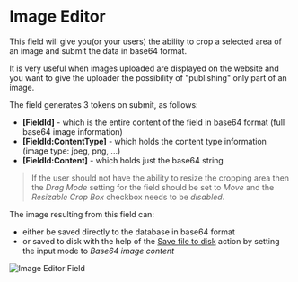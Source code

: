 # Image Editor

This field will give you(or your users) the ability to crop a selected area of an image and submit the data in base64 format. 

It is very useful when images uploaded are displayed on the website and you want to give the uploader the possibility of "publishing" only part of an image.

The field generates 3 tokens on submit, as follows:
* **[FieldId]** -  which is the entire content of the field in base64 format (full base64 image information)
* **[FieldId:ContentType]** - which holds the content type information (image type: jpeg, png, ...)
* **[FieldId:Content]** - which holds just the base64 string

> If the user should not have the ability to resize the cropping area then the *Drag Mode* setting for the field should be set to *Move* and the *Resizable Crop Box* checkbox needs to be *disabled*.

The image resulting from this field can:
* either be saved directly to the database in base64 format
* or saved to disk with the help of the [Save file to disk](/actions/documents/Save-file-to-disk.html) action by setting the input mode to *Base64 image content*

![Image Editor Field](https://static.dnnsharp.com/documentation/image_editor_field.png)